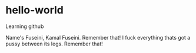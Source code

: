 # hello-world
Learning github

Name's Fuseini, Kamal Fuseini. Remember that!
I fuck everything thats got a pussy between its legs.
Remember that!
